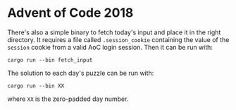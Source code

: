 Advent of Code 2018
===================

There's also a simple binary to fetch today's input and place it in the right
directory. It requires a file called `.session_cookie` containing the value of
the `session` cookie from a valid AoC login session. Then it can be run with:

    cargo run --bin fetch_input

The solution to each day's puzzle can be run with:

    cargo run --bin XX

where `XX` is the zero-padded day number.
